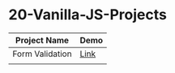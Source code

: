 # 20-Vanilla-JS-Projects

| Project Name | Demo |
|------------------------|------|
| Form Validation        | [Link](https://ayushblaze-form-validation.netlify.app/)|
|                        |      |
